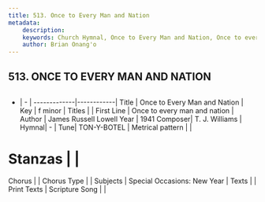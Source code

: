 ```yaml
---
title: 513. Once to Every Man and Nation
metadata:
    description: 
    keywords: Church Hymnal, Once to Every Man and Nation, Once to every man and nation, 
    author: Brian Onang'o
---
```



## 513. ONCE TO EVERY MAN AND NATION

```txt

```

- |   -  |
-------------|------------|
Title | Once to Every Man and Nation |
Key | f minor |
Titles |  |
First Line | Once to every man and nation |
Author | James Russell Lowell
Year | 1941
Composer| T. J. Williams |
Hymnal|  - |
Tune| TON-Y-BOTEL |
Metrical pattern | |
# Stanzas |  |
Chorus |  |
Chorus Type |  |
Subjects | Special Occasions: New Year |
Texts |  |
Print Texts | 
Scripture Song |  |
  
